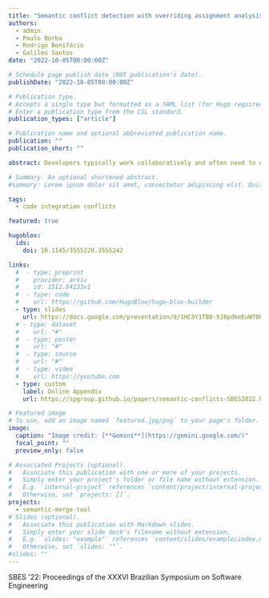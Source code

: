 ```yaml
---
title: "Semantic conflict detection with overriding assignment analysis"
authors:
  - admin
  - Paulo Borba
  - Rodrigo Bonifácio
  - Galileu Santos
date: "2022-10-05T00:00:00Z"

# Schedule page publish date (NOT publication's date).
publishDate: "2022-10-05T00:00:00Z"

# Publication type.
# Accepts a single type but formatted as a YAML list (for Hugo requirements).
# Enter a publication type from the CSL standard.
publication_types: ["article"]

# Publication name and optional abbreviated publication name.
publication: ""
publication_short: ""

abstract: Developers typically work collaboratively and often need to embed their code into a major version of the system. This process can cause merge conflicts, affecting team productivity. Some of these conflicts require understanding software behavior (semantic conflicts) and current version control tools are not able to detect that. So here we explore how such conflicts could be automatically detected using static analysis of the integrated code. We propose and implement an assignment overriding analysis, which aims to detect interference between changes introduced by two different developers, where write paths, without intermediate assignments, to a common target indicate interference. To evaluate the implementations of the proposed analysis, a set of 78 code integration scenarios was used. The results show that the proposed analysis is able to detect scenarios with assignment overriding and with locally observable interference between the contributions.

# Summary. An optional shortened abstract.
#summary: Lorem ipsum dolor sit amet, consectetur adipiscing elit. Duis posuere tellus ac convallis placerat. Proin tincidunt magna sed ex sollicitudin condimentum.

tags:
  - code integration conflicts

featured: true

hugoblox:
  ids:
    doi: 10.1145/3555228.3555242

links:
  #  - type: preprint
  #    provider: arxiv
  #    id: 1512.04133v1
  #  - type: code
  #    url: https://github.com/HugoBlox/hugo-blox-builder
  - type: slides
    url: https://docs.google.com/presentation/d/1HC3Y1TB0-9J8pdkeEuW70H4Sr9mUyxngW2y__KM5qwQ/edit?usp=sharing
  # - type: dataset
  #    url: "#"
  #  - type: poster
  #    url: "#"
  #  - type: source
  #    url: "#"
  #  - type: video
  #    url: https://youtube.com
  - type: custom
    label: Online Appendix
    url: https://spgroup.github.io/papers/semantic-conflicts-SBES2022.html

# Featured image
# To use, add an image named `featured.jpg/png` to your page's folder.
image:
  caption: "Image credit: [**Gemini**](https://gemini.google.com/)"
  focal_point: ""
  preview_only: false

# Associated Projects (optional).
#   Associate this publication with one or more of your projects.
#   Simply enter your project's folder or file name without extension.
#   E.g. `internal-project` references `content/project/internal-project/index.md`.
#   Otherwise, set `projects: []`.
projects:
  - semantic-merge-tool
# Slides (optional).
#   Associate this publication with Markdown slides.
#   Simply enter your slide deck's filename without extension.
#   E.g. `slides: "example"` references `content/slides/example/index.md`.
#   Otherwise, set `slides: ""`.
#slides: ""
---
```


SBES '22: Proceedings of the XXXVI Brazilian Symposium on Software Engineering
